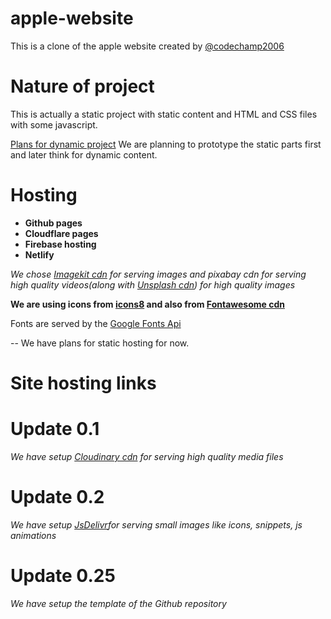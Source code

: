 # apple-website
This is a clone of the apple website created by <a href = "https://github.com/codechamp2006">@codechamp2006</a>

# Nature of project
This is actually a static project with static content and HTML and CSS files with some javascript. 

<u>Plans for dynamic project</u>
We are planning to prototype the static parts first and later think for dynamic content.

# Hosting
* **Github pages**
* **Cloudflare pages**
* **Firebase hosting**
* **Netlify**

<i>We chose <a href = "https://imagekit.io">Imagekit cdn</a> for serving images and pixabay cdn for serving high quality videos(along with <a href = "https://unsplash.com">Unsplash cdn</a>) for high quality images</i>

**We are using icons from <a href = "https://icons8.com">icons8</a> and also from <a href = "https://fontawesome.com">Fontawesome cdn</a>**

<p>Fonts are served by the <a href = "https://fonts.google.com">Google Fonts Api</a></p>

-- We have plans for static hosting for now.
 
 # Site hosting links

# Update 0.1
<i>We have setup <a href = "https://cloudinary.com">Cloudinary cdn</a> for serving high quality media files</i>

# Update 0.2
<i>We have setup <a href = "https://jsdelivr.com">JsDelivr</a>for serving small images like icons, snippets, js animations</i>

# Update 0.25
<i>We have setup the template of the Github repository</i>
